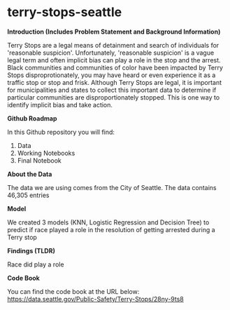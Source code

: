 # terry-stops-seattle

**Introduction (Includes Problem Statement and Background Information)**

Terry Stops are a legal means of detainment and search of individuals for 'reasonable suspicion'. Unfortunately, 'reasonable suspicion' is a vague legal term and often implicit bias can play a role in the stop and the arrest. Black communities and communities of color have been impacted by Terry Stops disproprotionately, you may have heard or even experience it as a traffic stop or stop and frisk. Although Terry Stops are legal, it is important for municipalities and states to collect this important data to determine if particular communities are disproportionately stopped. This is one way to identify implicit bias and take action. 

**Github Roadmap**

In this Github repository you will find:

1.  Data
2.  Working Notebooks
3.  Final Notebook

**About the Data**

The data we are using comes from the City of Seattle. The data contains 46,305 entries

**Model**

We created 3 models (KNN, Logistic Regression and Decision Tree) to predict if race played a role in the resolution of getting arrested during a Terry stop

**Findings (TLDR)**

Race did play a role

**Code Book**

You can find the code book at the URL below:
https://data.seattle.gov/Public-Safety/Terry-Stops/28ny-9ts8
